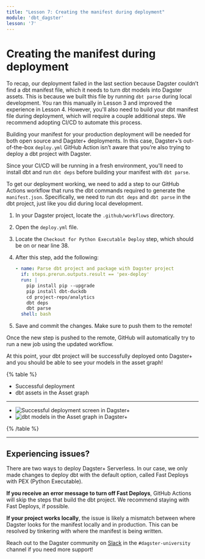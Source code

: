 ```yaml
---
title: "Lesson 7: Creating the manifest during deployment"
module: 'dbt_dagster'
lesson: '7'
---
```


# Creating the manifest during deployment

To recap, our deployment failed in the last section because Dagster couldn’t find a dbt manifest file, which it needs to turn dbt models into Dagster assets. This is because we built this file by running `dbt parse` during local development. You ran this manually in Lesson 3 and improved the experience in Lesson 4. However, you'll also need to build your dbt manifest file during deployment, which will require a couple additional steps. We recommend adopting CI/CD to automate this process.

Building your manifest for your production deployment will be needed for both open source and Dagster+ deployments. In this case, Dagster+’s out-of-the-box `deploy.yml` GitHub Action isn’t aware that you’re also trying to deploy a dbt project with Dagster.

Since your CI/CD will be running in a fresh environment, you'll need to install dbt and run `dbt deps` before building your manifest with `dbt parse`.

To get our deployment working, we need to add a step to our GitHub Actions workflow that runs the dbt commands required to generate the `manifest.json`. Specifically, we need to run `dbt deps` and `dbt parse` in the dbt project, just like you did during local development.

1. In your Dagster project, locate the `.github/workflows` directory.
2. Open the `deploy.yml` file.
3. Locate the `Checkout for Python Executable Deploy` step, which should be on or near line 38.
4. After this step, add the following:
    
    ```yaml
    - name: Parse dbt project and package with Dagster project
      if: steps.prerun.outputs.result == 'pex-deploy'
      run: |
        pip install pip --upgrade
        pip install dbt-duckdb
        cd project-repo/analytics
        dbt deps
        dbt parse
      shell: bash
    ```
    
5. Save and commit the changes. Make sure to push them to the remote!

Once the new step is pushed to the remote, GitHub will automatically try to run a new job using the updated workflow.

At this point, your dbt project will be successfully deployed onto Dagster+ and you should be able to see your models in the asset graph!

{% table %}

- Successful deployment
- dbt assets in the Asset graph

---

- ![Successful deployment screen in Dagster+](/images/dagster-dbt/lesson-7/successful-cloud-setup.png)
- ![dbt models in the Asset graph in Dagster+](/images/dagster-dbt/lesson-7/asset-graph.png)

{% /table %}

---

## Experiencing issues?

There are two ways to deploy Dagster+ Serverless. In our case, we only made changes to deploy dbt with the default option, called Fast Deploys with PEX (Python Executable). 

**If you receive an error message to turn off Fast Deploys**, GitHub Actions will skip the steps that build the dbt project. We recommend staying with Fast Deploys, if possible. 

**If your project works locally**, the issue is likely a mismatch between where Dagster looks for the manifest locally and in production. This can be resolved by tinkering with where the manifest is being written.

Reach out to the Dagster community on [Slack](https://dagster.io/slack) in the `#dagster-university` channel if you need more support!
